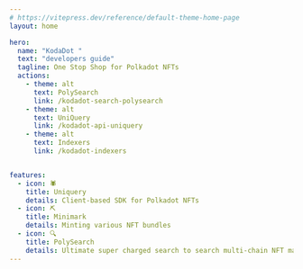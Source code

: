 ```yaml
---
# https://vitepress.dev/reference/default-theme-home-page
layout: home

hero:
  name: "KodaDot "
  text: "developers guide"
  tagline: One Stop Shop for Polkadot NFTs
  actions:
    - theme: alt
      text: PolySearch
      link: /kodadot-search-polysearch
    - theme: alt
      text: UniQuery
      link: /kodadot-api-uniquery
    - theme: alt
      text: Indexers
      link: /kodadot-indexers


features:
  - icon: 🕷️
    title: Uniquery
    details: Client-based SDK for Polkadot NFTs
  - icon: ⛏️
    title: Minimark
    details: Minting various NFT bundles
  - icon: 🔍
    title: PolySearch
    details: Ultimate super charged search to search multi-chain NFT marketplaces
---
```


